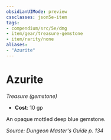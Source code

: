 ```yaml
---
obsidianUIMode: preview
cssclasses: json5e-item
tags:
- compendium/src/5e/dmg
- item/gear/treasure-gemstone
- item/rarity/none
aliases: 
- "Azurite"
---
```

# Azurite
*Treasure (gemstone)*  

- **Cost**: 10 gp

An opaque mottled deep blue gemstone.

*Source: Dungeon Master's Guide p. 134*